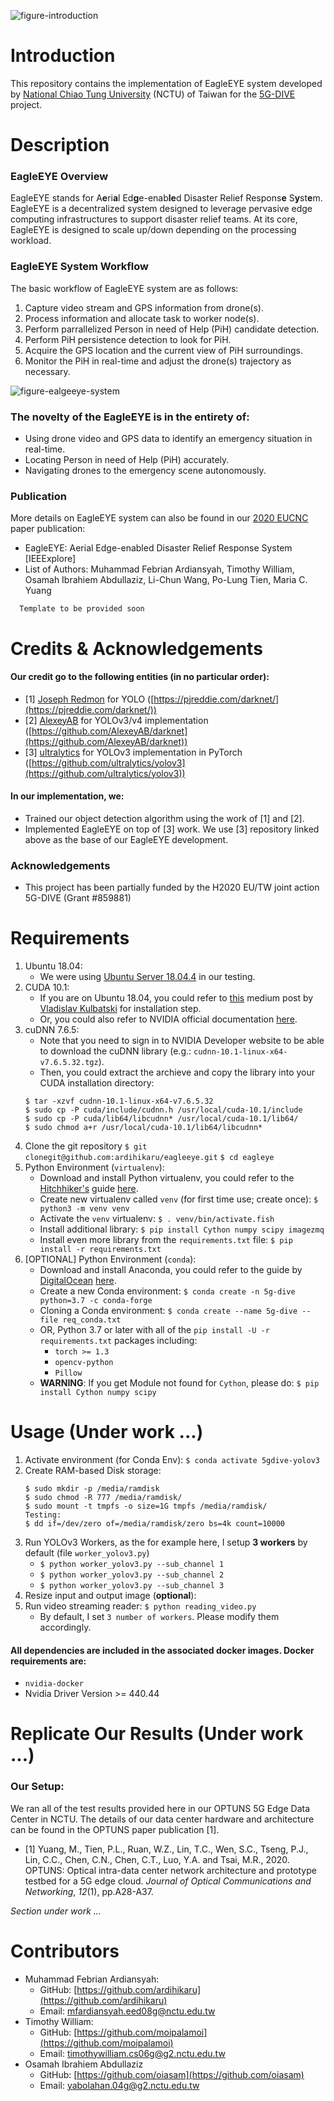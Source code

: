 
![figure-introduction](https://lh3.googleusercontent.com/W8a0T3bP9-vIIweUohN16JLArutuJgYlFHF9DWhiZ6sXz1IZUPEEoH7VvkHo1b4bo-GWGHlKMtm-KplJBmPOdTcSUCnZaDNYqJGgUR_b-OWAyyyGOTk9SctM8FtXNQozwZn9pigzxuqQptk7vOCoEiZeNo91sQbKKoN3v6XwXbq7qbYXAMY0RTCeSqrtMG5SyoUA52I2ezu_fjDh3ZT-Q1Ms40nzvbrlaldNpqTCXAYrlRTqLO07RDaNvtmz_QNkjbwIQV9CdQr-R0BzqUr28Ic0rsv-oTn-v_1dL7_vhGZLRu9YUHQcPNN6SQPzg40CBxmINUDj-o95kedCwuPiPza5PhtpG-EfTBPfnNBQk5IMkKpJ1octwfen7-rM0gNVbVraMuFbKO-KV3cxnuZUwhHE7NUjg-0o4g82SxWxdLKRpZ8QH_qIND0UY931yM1aDf0kLq4bJ3FIcmuin7FlQ-6z1BpNyoCUmC7LeyGdYKw4yhEtXPjv8ub08PpG92aWrLiNgFsHZNzfHmCVZDp2IASoftgRJq7HgKSw8ZEKy1gu6s4bZ3EXn6KbiLv4quVdUetd9h6sot7HMFej-D_9y8XZy_D4g4mqyY8cgWcFuIHvSMbo3cerFJB8xSN9tzKFnTESSckHORdj21tlZP9X-sNqlTc6uTXo5IXkr9-bUBvEk6WoAzchNYnnUrOI=w893-h294-no?authuser=1)
# Introduction

This repository contains the implementation of EagleEYE system developed by [National Chiao Tung University](https://www.nctu.edu.tw/en) (NCTU) of Taiwan for the [5G-DIVE](https://5g-dive.eu/) project.

# Description

### EagleEYE Overview
EagleEYE stands for A**e**ri**a**l Ed**g**e-enab**le**d Disaster Relief Respons**e** S**y**st**e**m. EagleEYE is a decentralized system designed to leverage pervasive edge computing infrastructures to support disaster relief teams. At its core, EagleEYE is designed to scale up/down depending on the processing workload.

### EagleEYE System Workflow
The basic workflow of EagleEYE system are as follows:

 1. Capture video stream and GPS information from drone(s).
 2. Process information and allocate task to worker node(s).
 3. Perform parrallelized Person in need of Help (PiH) candidate detection.
 4. Perform PiH persistence detection to look for PiH.
 5. Acquire the GPS location and the current view of PiH surroundings.
 6. Monitor the PiH in real-time and adjust the drone(s) trajectory as necessary.

![figure-ealgeeye-system](https://lh3.googleusercontent.com/pw/ACtC-3cOXs2Zvy4PhHuwD8K7ZG53fIoMMhj9chknpeqsm3jR53cr1P3GMCcHhkVEI_yVSW3SAM_WMBDR8ef6aqS5MGf5YFX0We2vxkQcvcO95jxNFhyNhJCHV0DYkhaYnnzHehtwNWuarA3-YWkxaIEFRJvL=w1498-h563-no?authuser=0)

### The novelty of the EagleEYE is in the entirety of:
 - Using drone video and GPS data to identify an emergency situation in real-time.
 - Locating Person in need of Help (PiH) accurately.
 - Navigating drones to the emergency scene autonomously.

### Publication
More details on EagleEYE system can also be found in our [2020 EUCNC](https://www.eucnc.eu/) paper publication:
  - EagleEYE: Aerial Edge-enabled Disaster Relief Response System [IEEExplore]
  - List of Authors: Muhammad Febrian Ardiansyah, Timothy William, Osamah Ibrahiem Abdullaziz, Li-Chun Wang, Po-Lung Tien, Maria C. Yuang
```
  Template to be provided soon
  ```

# Credits & Acknowledgements

#### Our credit go to the following entities (in no particular order):
 - [1] [Joseph Redmon](https://pjreddie.com/) for YOLO ([https://pjreddie.com/darknet/](https://pjreddie.com/darknet/))
 - [2] [AlexeyAB](https://github.com/AlexeyAB) for YOLOv3/v4 implementation ([https://github.com/AlexeyAB/darknet](https://github.com/AlexeyAB/darknet))
 - [3] [ultralytics](https://github.com/ultralytics) for YOLOv3 implementation in PyTorch ([https://github.com/ultralytics/yolov3](https://github.com/ultralytics/yolov3))

#### In our implementation, we:
- Trained our object detection algorithm using the work of [1] and [2]. 
- Implemented EagleEYE on top of [3] work. We use [3] repository linked above as the base of our EagleEYE development.

### Acknowledgements
- This project has been partially funded by the H2020 EU/TW joint action 5G-DIVE (Grant #859881)

# Requirements
1. Ubuntu 18.04:
	- We were using [Ubuntu Server 18.04.4](http://cdimage.ubuntu.com/releases/18.04.4/release/ubuntu-18.04.4-server-amd64.list) in our testing.
2. CUDA 10.1:
	- If you are on Ubuntu 18.04, you could refer to [this](https://medium.com/@exesse/cuda-10-1-installation-on-ubuntu-18-04-lts-d04f89287130) medium post by [Vladislav Kulbatski](https://medium.com/@exesse?source=post_page-----d04f89287130----------------------) for installation step.
	- Or, you could also refer to NVIDIA official documentation [here](https://docs.nvidia.com/cuda/archive/10.1/).
3. cuDNN 7.6.5:
	- Note that you need to sign in to NVIDIA Developer website to be able to download the cuDNN library (e.g.: `cudnn-10.1-linux-x64-v7.6.5.32.tgz`).
	- Then, you could extract the archieve and copy the library into your CUDA installation directory:
	```
	$ tar -xzvf cudnn-10.1-linux-x64-v7.6.5.32
	$ sudo cp -P cuda/include/cudnn.h /usr/local/cuda-10.1/include
    $ sudo cp -P cuda/lib64/libcudnn* /usr/local/cuda-10.1/lib64/
    $ sudo chmod a+r /usr/local/cuda-10.1/lib64/libcudnn*
    ```
4. Clone the git repository
    `$ git clonegit@github.com:ardihikaru/eagleeye.git`
    `$ cd eagleye`
5. Python Environment (`virtualenv`):
    - Download and install Python virtualenv, you could refer to the [Hitchhiker's](https://docs.python-guide.org/) guide [here](https://docs.python-guide.org/dev/virtualenvs/).
    - Create new virtualenv called `venv` (for first time use; create once):
    `$ python3 -m venv venv`
    - Activate the `venv` virtualenv:
    `$ . venv/bin/activate.fish`
    - Install additional library:
    `$ pip install Cython numpy scipy imagezmq`
    - Install even more library from the `requirements.txt` file:
    `$ pip install -r requirements.txt`
6. [OPTIONAL] Python Environment (`conda`):
    - Download and install Anaconda, you could refer to the guide by [DigitalOcean](https://www.digitalocean.com/) [here](https://www.digitalocean.com/community/tutorials/how-to-install-anaconda-on-ubuntu-18-04-quickstart).
    - Create a new Conda environment: 
    `$ conda create -n 5g-dive python=3.7 -c conda-forge`
    - Cloning a Conda environment:
    `$ conda create --name 5g-dive --file req_conda.txt`
    - OR, Python 3.7 or later with all of the 
        `pip install -U -r requirements.txt` packages including:
        - `torch >= 1.3`
        - `opencv-python`
        - `Pillow`
    - **WARNING**: If you get Module not found for `Cython`, please do:
        `$ pip install Cython numpy scipy`

# Usage (Under work ...)
1. Activate environment (for Conda Env): `$ conda activate 5gdive-yolov3`
2. Create RAM-based Disk storage:
    ```
    $ sudo mkdir -p /media/ramdisk 
    $ sudo chmod -R 777 /media/ramdisk/
    $ sudo mount -t tmpfs -o size=1G tmpfs /media/ramdisk/
    Testing:
    $ dd if=/dev/zero of=/media/ramdisk/zero bs=4k count=10000  
    ```
3. Run YOLOv3 Workers, as the for example here, I setup **3 workers** by default (file `worker_yolov3.py`)
    - `$ python worker_yolov3.py --sub_channel 1`
    - `$ python worker_yolov3.py --sub_channel 2`
    - `$ python worker_yolov3.py --sub_channel 3`
4. Resize input and output image (**optional**):
5. Run video streaming reader: `$ python reading_video.py`
    - By default, I set `3 number of workers`. Please modify them accordingly.

#### All dependencies are included in the associated docker images. Docker requirements are: 
- `nvidia-docker`
- Nvidia Driver Version >= 440.44

# Replicate Our Results (Under work ...)

### Our Setup:
We ran all of the test results provided here in our OPTUNS 5G Edge Data Center in NCTU. The details of our data center hardware and architecture can be found in the OPTUNS paper publication [1].
- [1] Yuang, M., Tien, P.L., Ruan, W.Z., Lin, T.C., Wen, S.C., Tseng, P.J., Lin, C.C., Chen, C.N., Chen, C.T., Luo, Y.A. and Tsai, M.R., 2020. OPTUNS: Optical intra-data center network architecture and prototype testbed for a 5G edge cloud. _Journal of Optical Communications and Networking_, _12_(1), pp.A28-A37.

*Section under work ...*

# Contributors

 - Muhammad Febrian Ardiansyah:
	 - GitHub: [https://github.com/ardihikaru](https://github.com/ardihikaru)
	 - Email: mfardiansyah.eed08g@nctu.edu.tw
 - Timothy William:
	 - GitHub: [https://github.com/moipalamoi](https://github.com/moipalamoi)
	 - Email: timothywilliam.cs06g@g2.nctu.edu.tw
 - Osamah Ibrahiem Abdullaziz
	 - GitHub: [https://github.com/oiasam](https://github.com/oiasam)
	 - Email: yabolahan.04g@g2.nctu.edu.tw

<!--stackedit_data:
eyJoaXN0b3J5IjpbLTcyMDI3MTk1MywtMjAyMTQxMTM1LDE2MT
M2OTM3NzEsODc0MDMyODQ0LC03NTYyMjUwNDIsLTcwMzMzMzQ3
MywxNjQwMjM1Mjg1LC0yMTE5NDU4NTcxLDg3ODY3NzMzMywyMD
QwMDQ1MzI2LC04NTQwNTMxOTFdfQ==
-->